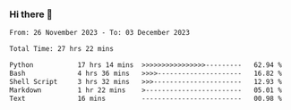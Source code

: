 ### Hi there 👋

<!--
**ututono/ututono** is a ✨ _special_ ✨ repository because its `README.md` (this file) appears on your GitHub profile.

Here are some ideas to get you started:

- 🔭 I’m currently working on ...
- 🌱 I’m currently learning ...
- 👯 I’m looking to collaborate on ...
- 🤔 I’m looking for help with ...
- 💬 Ask me about ...
- 📫 How to reach me: ...
- 😄 Pronouns: ...
- ⚡ Fun fact: ...
-->



<!--START_SECTION:waka-->

```txt
From: 26 November 2023 - To: 03 December 2023

Total Time: 27 hrs 22 mins

Python           17 hrs 14 mins  >>>>>>>>>>>>>>>>---------   62.94 %
Bash             4 hrs 36 mins   >>>>---------------------   16.82 %
Shell Script     3 hrs 32 mins   >>>----------------------   12.93 %
Markdown         1 hr 22 mins    >------------------------   05.01 %
Text             16 mins         -------------------------   00.98 %
```

<!--END_SECTION:waka-->
